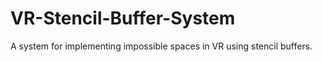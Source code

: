 # VR-Stencil-Buffer-System
A system for implementing impossible spaces in VR using stencil buffers.
